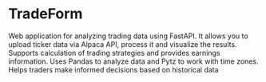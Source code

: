 # TradeForm
Web application for analyzing trading data using FastAPI. It allows you to upload ticker data via Alpaca API, process it and visualize the results. Supports calculation of trading strategies and provides earnings information. Uses Pandas to analyze data and Pytz to work with time zones. Helps traders make informed decisions based on historical data
